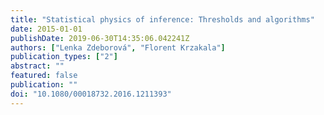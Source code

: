 ```yaml
---
title: "Statistical physics of inference: Thresholds and algorithms"
date: 2015-01-01
publishDate: 2019-06-30T14:35:06.042241Z
authors: ["Lenka Zdeborová", "Florent Krzakala"]
publication_types: ["2"]
abstract: ""
featured: false
publication: ""
doi: "10.1080/00018732.2016.1211393"
---
```


